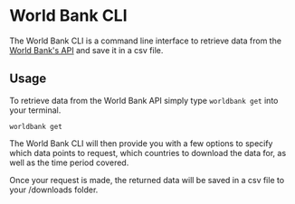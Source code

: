 # World Bank CLI

The World Bank CLI is a command line interface to retrieve data from the [World Bank's API](https://datahelpdesk.worldbank.org/knowledgebase/articles/889392-about-the-indicators-api-documentation) and save it in a csv file.

## Usage

To retrieve data from the World Bank API simply type `worldbank get` into your terminal.

```
worldbank get
```

The World Bank CLI will then provide you with a few options to specify which data points to request, which countries to download the data for, as well as the time period covered.

Once your request is made, the returned data will be saved in a csv file to your /downloads folder.

